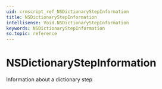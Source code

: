 ```yaml
---
uid: crmscript_ref_NSDictionaryStepInformation
title: NSDictionaryStepInformation
intellisense: Void.NSDictionaryStepInformation
keywords: NSDictionaryStepInformation
so.topic: reference
---
```


# NSDictionaryStepInformation

Information about a dictionary step
